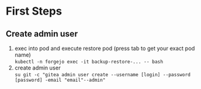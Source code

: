 # First Steps

## Create admin user

1. exec into pod and execute restore pod (press tab to get your exact pod name)   
   `kubectl -n forgejo exec -it backup-restore-... -- bash`
2. create admin user   
   `su git -c "gitea admin user create --username [login] --password [password] -email "email"--admin"`
